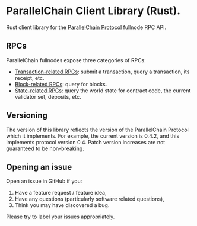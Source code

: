 # ParallelChain Client Library (Rust).

Rust client library for the [ParallelChain Protocol](https://github.com/parallelchain-io/parallelchain-protocol) fullnode RPC API.

## RPCs 

ParallelChain fullnodes expose three categories of RPCs:
- [Transaction-related RPCs](https://github.com/parallelchain-io/parallelchain-protocol): submit a transaction, query a transaction, its receipt, etc.
- [Block-related RPCs](https://github.com/parallelchain-io/parallelchain-protocol/blob/master/RPC.md#block-rpcs): query for blocks.
- [State-related RPCs](https://github.com/parallelchain-io/parallelchain-protocol/blob/master/RPC.md#state-rpcs): query the world state for contract code, the current validator set, deposits, etc.

## Versioning

The version of this library reflects the version of the ParallelChain Protocol which it implements. For example, the current version is 0.4.2, and this implements protocol version 0.4. Patch version increases are not guaranteed to be non-breaking.

## Opening an issue

Open an issue in GitHub if you:
1. Have a feature request / feature idea,
2. Have any questions (particularly software related questions),
3. Think you may have discovered a bug.

Please try to label your issues appropriately.